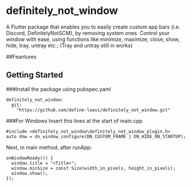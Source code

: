 # definitely_not_window

A Flutter package that enables you to easily create custom app bars (i.e. Discord, DefinitelyNotSCM), by removing system ones.
Control your window with ease, using functions like minimize, maximize, close, show, hide, tray, untray etc.;
(Tray and untray still in works)

##Feantures

## Getting Started
###Install the package using pubspec.yaml
```
definitely_not_window:
  git:
    "https://github.com/define-laavi/definitely_not_window.git"
```

###For Windows
Insert this lines at the start of main.cpp
```
#include <definitely_not_window\definitely_not_window_plugin.h>
auto dnw = dn_window_configure(DN_CUSTOM_FRAME | DN_HIDE_ON_STARTUP);
```
Next, in main method, after runApp:
```
onWindowReady(() {
  window.title = "<Title>";
  window.minSize = const Size(width_in_pixels, height_in_pixels);
  window.show();
});
```
